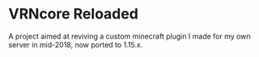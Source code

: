 # VRNcore Reloaded
A project aimed at reviving a custom minecraft plugin I made for my own server in mid-2018, now ported to 1.15.x.
